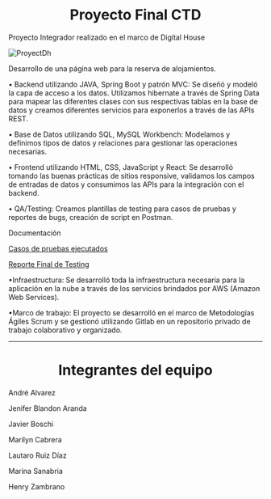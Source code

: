 #  <h1 align="center">Proyecto Final CTD </h1>

Proyecto Integrador realizado en el marco de Digital House

![ProyectDh](https://user-images.githubusercontent.com/81455607/196058756-109126f9-2d40-49fe-9beb-ff7f9c10f4db.png)

Desarrollo de una página web para la reserva de alojamientos.

• Backend utilizando JAVA, Spring Boot y patrón MVC:
Se diseñó y modeló la capa de acceso a los datos. Utilizamos hibernate a través de Spring Data para mapear las diferentes clases con sus respectivas tablas en la base de datos y creamos diferentes servicios para exponerlos a través de las APIs REST.

• Base de Datos utilizando SQL, MySQL Workbench:
Modelamos y definimos tipos de datos y relaciones para gestionar las operaciones necesarias.

• Frontend utilizando HTML, CSS, JavaScript y React:
Se desarrolló tomando las buenas prácticas de sitios responsive, validamos los campos de entradas de datos y consumimos las APIs para la integración con el backend.

• QA/Testing:
Creamos plantillas de testing para casos de pruebas y reportes de bugs, creación de script en Postman.

Documentación

[Casos de pruebas ejecutados](https://docs.google.com/spreadsheets/d/1ddX_aEA7HFqhzSgV0mlIMv4PH_KkhenU/edit?usp=sharing&ouid=110832640286401168867&rtpof=true&sd=true)

[Reporte Final de Testing](https://docs.google.com/document/d/1yoXdK0wO76yk7Q2E_yycxmCritPUyv_g/edit?usp=sharing&ouid=110832640286401168867&rtpof=true&sd=true)

•Infraestructura:
 Se desarrolló toda la infraestructura necesaria para la aplicación en la nube a través de los servicios brindados por AWS (Amazon Web Services).

•Marco de trabajo:
El proyecto se desarrolló en el marco de Metodologías Ágiles Scrum y se gestionó utilizando Gitlab en un repositorio privado de trabajo colaborativo y organizado.

_________________________________________________
<h1 align="center">Integrantes del equipo </h1>

André Alvarez

Jenifer Blandon Aranda

Javier Boschi

Marilyn Cabrera

Lautaro Ruiz Díaz

Marina Sanabria

Henry Zambrano
